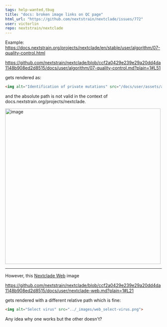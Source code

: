 ```yaml
---
tags: help-wanted,tbug
title: "docs: broken image links on QC page"
html_url: "https://github.com/nextstrain/nextclade/issues/772"
user: victorlin
repo: nextstrain/nextclade
---
```


Example: https://docs.nextstrain.org/projects/nextclade/en/stable/user/algorithm/07-quality-control.html

https://github.com/nextstrain/nextclade/blob/ccf2a0429e239e29a20dd4da1148b908ed2d8515/docs/user/algorithm/07-quality-control.md?plain=1#L51

gets rendered as:

```html
<img alt="Identification of private mutations" src="/docs/user/assets/algo_private-muts.png">
```

and the absolute path is not valid in the context of docs.nextstrain.org/projects/nextclade.

<img width="500" alt="image" src="https://user-images.githubusercontent.com/13424970/165821143-1008337e-d052-4cec-8990-2914e75b8563.png">

---

However, this [Nextclade Web](https://docs.nextstrain.org/projects/nextclade/en/stable/user/nextclade-web.html) image

https://github.com/nextstrain/nextclade/blob/ccf2a0429e239e29a20dd4da1148b908ed2d8515/docs/user/nextclade-web.md?plain=1#L21

gets rendered with a different relative path which is fine:

```html
<img alt="Select virus" src="../_images/web_select-virus.png">
```

Any idea why one works but the other doesn't?
